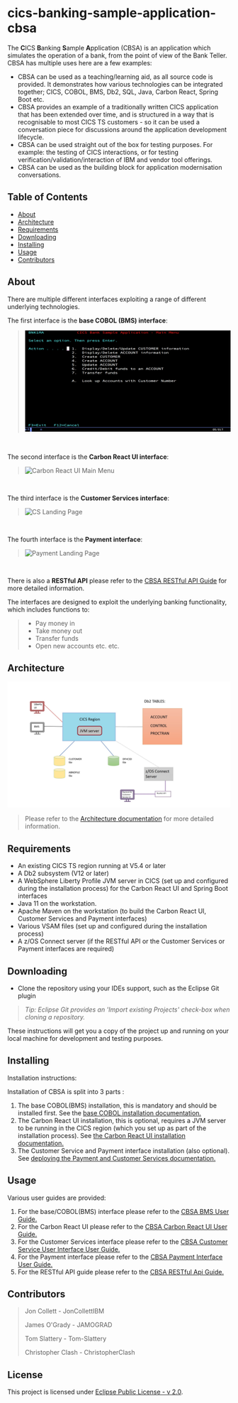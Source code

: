 # cics-banking-sample-application-cbsa
The **C**ICS **B**anking **S**ample **A**pplication (CBSA) is an application which simulates the operation of a bank, from the point of view of the Bank Teller. CBSA has multiple uses 
here are a few examples:
  - CBSA can be used as a teaching/learning aid, as all source code is provided. It demonstrates how various technologies can be integrated together; CICS, COBOL, BMS, Db2, SQL, Java, Carbon React, Spring Boot etc. 
  - CBSA provides an example of a traditionally written CICS application that has been extended over time, and is structured in a way that is recognisable to most CICS TS customers - so 
    it can be used a conversation piece for discussions around the application development lifecycle.
  - CBSA can be used straight out of the box for testing purposes. For example: the testing of CICS interactions, or for testing verification/validation/interaction of IBM and vendor tool offerings.
  - CBSA can be used as the building block for application modernisation conversations.


## Table of Contents

- [About](#about)
- [Architecture](#architecture)
- [Requirements](#requirements)
- [Downloading](#downloading)
- [Installing](#installing)
- [Usage](#usage)
- [Contributors](#contributors)

## About
There are multiple different interfaces exploiting a range of different underlying technologies.

The first interface is the **base COBOL (BMS) interface**:
>![Main Menu](./doc/images/Architecture/Baseinstall_CBSA_MAIN_MENU.jpg)
</br>

The second interface is the **Carbon React UI interface**:
> ![Carbon React UI Main Menu](./doc/images/Architecture/CarbonReactUI_MainMenu.png)
</br>

The third interface is the **Customer Services interface**:
> ![CS Landing Page](./doc/images/Architecture/Landing_Page_Small.jpg)
</br>

The fourth interface is the **Payment interface**:
> ![Payment Landing Page](./doc/images/Architecture/Payment_Landing_page_small.jpg)
</br>

There is also a **RESTful API** please refer to the [CBSA RESTful API Guide](https://github.com/cicsdev/cics-banking-sample-application-cbsa/blob/main/etc/usage/springBoot/doc/CBSA_Restful_API_guide.md) for more detailed information.
</br>

The interfaces are designed to exploit the underlying banking functionality, which includes functions to:
> - Pay money in
> - Take money out
> - Transfer funds
> - Open new accounts etc. etc.

## Architecture
![Payment and CS architecture diagram](/doc/images/Architecture/Payment_and_Customer_Services_UI_CBSA_architecture_diagram.jpg)

> Please refer to the [Architecture documentation](https://github.com/cicsdev/cics-banking-sample-application-cbsa/blob/main/doc/CBSA_Architecture_guide.md) for more detailed information.

## Requirements
- An existing CICS TS region running at V5.4 or later
- A Db2 subsystem (V12 or later)
- A WebSphere Liberty Profile JVM server in CICS (set up and configured during the installation process) for the Carbon React UI and Spring Boot interfaces
- Java 11 on the workstation.
- Apache Maven on the workstation (to build the Carbon React UI, Customer Services and Payment interfaces)
- Various VSAM files (set up and configured during the installation process)
- A z/OS Connect server (if the RESTful API or the Customer Services or Payment interfaces are required)



## Downloading
- Clone the repository using your IDEs support, such as the Eclipse Git plugin

>*Tip: Eclipse Git provides an 'Import existing Projects' check-box when cloning a repository.*

These instructions will get you a copy of the project up and running on your local machine for development and testing purposes.

## Installing
Installation instructions:

Installation of CBSA is split into 3 parts :
  1. The base COBOL(BMS) installation, this is mandatory and should be installed first. See the [base COBOL installation documentation.](https://github.com/cicsdev/cics-banking-sample-application-cbsa/blob/main//etc/install/base/doc/CBSA_base_cobol_installation_instructions.md) 
  2. The Carbon React UI installation, this is optional, requires a JVM server to be running in the CICS region (which you set up as part of the installation process). See [the Carbon React UI installation documentation.](https://github.com/cicsdev/cics-banking-sample-application-cbsa/blob/main//etc/install/carbonReactUI/doc/CBSA_Carbon_React_UI_installation_deployment_guide.md)
  3. The Customer Service and Payment interface installation (also optional). See [deploying the Payment and Customer Services documentation.](https://github.com/cicsdev/cics-banking-sample-application-cbsa/blob/main//etc/install/springBootUI/doc/CBSA_Deploying_the_Payment_Customer_Services_Springboot_apps.md)

## Usage
Various user guides are provided:

  1. For the base/COBOL(BMS) interface please refer to the [CBSA BMS User Guide.](https://github.com/cicsdev/cics-banking-sample-application-cbsa/blob/main//etc/usage/base/doc/CBSA_BMS_User_Guide.md)
  2. For the Carbon React UI please refer to the [CBSA Carbon React UI User Guide.](https://github.com/cicsdev/cics-banking-sample-application-cbsa/blob/main//etc/usage/carbonReactUI/doc/CBSA_Carbon_React_UI_User_Guide.md)
  3. For the Customer Services interface please refer to the [CBSA Customer Service User Interface User Guide.](https://github.com/cicsdev/cics-banking-sample-application-cbsa/blob/main//etc/usage/springBoot/doc/CBSA_Customer_Services_Interface_User_Guide.md)
  4. For the Payment interface please refer to the [CBSA Payment Interface User Guide.](https://github.com/cicsdev/cics-banking-sample-application-cbsa/blob/main//etc/usage/springBoot/doc/CBSA_Payment_Interface_User_Guide.md)
  5. For the RESTful API guide please refer to the [CBSA RESTful Api Guide.](https://github.com/cicsdev/cics-banking-sample-application-cbsa/blob/main//etc/usage/springBoot/doc/CBSA_Restful_API_guide.md)


## Contributors
 > Jon Collett - JonCollettIBM
 >
 > James O'Grady - JAMOGRAD
 > 
 > Tom Slattery - Tom-Slattery
 > 
 > Christopher Clash - ChristopherClash

## License
This project is licensed under [Eclipse Public License - v 2.0](LICENSE). 
